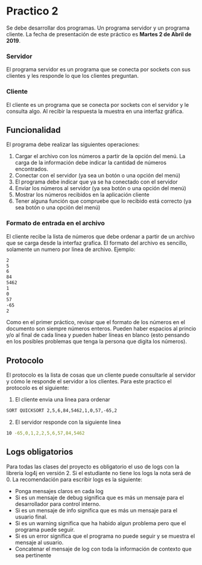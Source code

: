 # Practico 2
Se debe desarrollar dos programas. Un programa servidor y un programa 
cliente. La fecha de presentación de este práctico es **Martes 2 de Abril de 2019**.

### Servidor
El programa servidor es un programa que se conecta por sockets con sus 
clientes y les responde lo que los clientes preguntan.

### Cliente
El cliente es un programa que se conecta por sockets con el servidor 
y le consulta algo. Al recibir la respuesta la muestra en una interfaz 
gráfica.

## Funcionalidad
El programa debe realizar las siguientes operaciones:

1. Cargar el archivo con los números a partir de la opción del menú. 
La carga de la información debe indicar la cantidad de números 
encontrados.
2. Conectar con el servidor (ya sea un botón o una opción del menú)
3. El programa debe indicar que ya se ha conectado con el servidor
4. Enviar los números al servidor (ya sea botón o una opción del menú)
5. Mostrar los números recibidos en la aplicación cliente
6. Tener alguna función que compruebe que lo recibido está correcto 
(ya sea botón o una opción del menú)

### Formato de entrada en el archivo

El cliente recibe la lista de números que debe ordenar a partir de 
un archivo que se carga desde la interfaz grafica. El formato del 
archivo es sencillo, solamente un numero por linea de archivo. 
Ejemplo:
```sh
2
5
6
84
5462
1
0
57
-65
2
```
Como en el primer práctico, revisar que el formato de los números en el 
documento son siempre números enteros. Pueden haber espacios al princio
y/o al final de cada línea y pueden haber líneas en blanco (esto 
pensando en los posibles problemas que tenga la persona que digita los
números).

## Protocolo
El protocolo es la lista de cosas que un cliente puede consultarle al 
servidor y cómo le responde el servidor a los clientes. Para este 
practico el protocolo es el siguiente:

1. El cliente envia una linea para ordenar
```sh
SORT QUICKSORT 2,5,6,84,5462,1,0,57,-65,2 
```
2. El servidor responde con la siguiente linea
```sh
10 -65,0,1,2,2,5,6,57,84,5462
```

## Logs obligatorios
Para todas las clases del proyecto es obligatorio el uso de logs con 
la libreria log4j en versión 2. Si el estudiante no tiene los logs 
la nota será de 0. La recomendación para escribir logs es la siguiente:
 - Ponga mensajes claros en cada log
 - Si es un mensaje de debug significa que es más un mensaje para el desarrollador para control interno.
 - Si es un mensaje de info significa que es más un mensaje para el usuario final.
 - Si es un warning significa que ha habido algun problema pero que el programa puede seguir.
 - Si es un error significa que el programa no puede seguir y se muestra el mensaje al usuario.
 - Concatenar el mensaje de log con toda la información de contexto que sea pertinente

